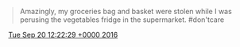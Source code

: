 > Amazingly, my groceries bag and basket were stolen while I was perusing the vegetables fridge in the supermarket\. \#don'tcare

<img src="../../media/tweet.ico" width="12" /> [Tue Sep 20 12:22:29 +0000 2016](https://twitter.com/DromerDenker/status/778207703374172160)
